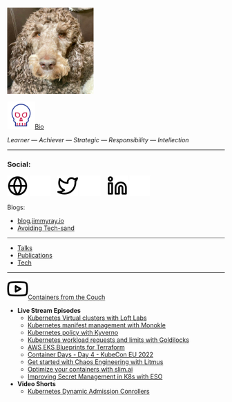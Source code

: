 <!--### Hi there 👋


**jimmyraywv/jimmyraywv** is a ✨ _special_ ✨ repository because its `README.md` (this file) appears on your GitHub profile.

Here are some ideas to get you started:

- 🔭 I’m currently working on ...
- 🌱 I’m currently learning ...
- 👯 I’m looking to collaborate on ...
- 🤔 I’m looking for help with ...
- 💬 Ask me about ...
- 📫 How to reach me: ...
- 😄 Pronouns: ...
- ⚡ Fun fact: ...
-->

<!--<table style="border: 0px solid navy;"><tr><td><img src="/img/monk-lion.jpg" width="200">
  </td><td>
  <ul>
  <li><a href="/BIO.md" target="_blank">Bio</a></li>
  <li><a href="https://jimmyray.io/" target="_blank">About Me (site)</a></li></li>
</ul></td></tr></table>-->

<img src="/img/monk-lion.jpg" width="200"><br/>

[![website](./img/die-svgrepo-com.svg)](/BIO.md)[Bio](/BIO.md)

_Learner — Achiever — Strategic — Responsibility — Intellection_

---
### Social:
[![website](./img/globe-light.svg)](https://jimmyray.io#gh-light-mode-only)
[![website](./img/globe-dark.svg)](https://jimmyray.io#gh-dark-mode-only)
&nbsp;&nbsp;
[![website](./img/twitter-light.svg)](https://twitter.com/jimmyraywv#gh-light-mode-only)
[![website](./img/twitter-dark.svg)](https://twitter.com/jimmyraywv#gh-dark-mode-only)
&nbsp;&nbsp;
[![website](./img/linkedin-light.svg)](https://linkedin.com/in/iamjimmyray#gh-light-mode-only)
[![website](./img/linkedin-dark.svg)](https://linkedin.com/in/iamjimmyray#gh-dark-mode-only)

Blogs:
- [blog.jimmyray.io](https://blog.jimmyray.io)
- [Avoiding Tech-sand](https://www.techsand.com/)
---
- [Talks](/TALKS.md)
- [Publications](/PUBS.md)
- [Tech](/TECH.md)
---
![CFTC](/img/youtube-light.svg)[Containers from the Couch](https://www.youtube.com/c/ContainersfromtheCouch/videos)
- **Live Stream Episodes**
  - [Kubernetes Virtual clusters with Loft Labs](https://www.youtube.com/watch?v=a8fIyUd9438)
  - [Kubernetes manifest management with Monokle](https://www.youtube.com/watch?v=lsMTOVJJ84o)
  - [Kubernetes policy with Kyverno](https://www.youtube.com/watch?v=dHhgfyH5KRs)
  - [Kubernetes workload requests and limits with Goldilocks](https://www.youtube.com/watch?v=DfmQWYiwFDk)
  - [AWS EKS Blueprints for Terraform](https://www.youtube.com/watch?v=TXa-y-Uwh2w)
  - [Container Days - Day 4 - KubeCon EU 2022](https://www.twitch.tv/videos/1482772742)
  - [Get started with Chaos Engineering with Litmus](https://www.youtube.com/watch?v=5CI8d-SKBfc)
  - [Optimize your containers with slim.ai](https://www.youtube.com/watch?v=DA4ArZYJ1-E)
  - [Improving Secret Management in K8s with ESO](https://www.youtube.com/watch?v=FityN80Cpto)
- **Video Shorts**
  - [Kubernetes Dynamic Admission Conrollers](https://www.youtube.com/shorts/otEgN8nW1U8)




